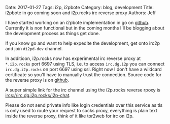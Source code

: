 Date: 2017-01-27
Tags: i2p, i2pbote
Category: blog, development
Title: i2pbote in go coming soon and i2p.rocks irc reverse proxy
Authors: Jeff

I have started working on an i2pbote implementation in go on [github](https://github.com/majestrate/i2pboted). Currently it is non functional but in the coming months I'll be blogging about the development process as things get done.

If you know go and want to help expedite the development, get onto irc2p and join `#i2pd-dev` channel.

In additioon, i2p.rocks now has experimental irc reverse proxy at `*.i2p.rocks` port 6697 using TLS, i.e. to access `irc.dg.i2p` you can connect `irc.dg.i2p.rocks` on port 6697 using ssl. Right now I don't have a wildcard certificate so you'll have to manually trust the connection. Source code for the reverse proxy is on [github](https://github.com/majestrate/tls2socks).

A super simple link for the irc channel using the i2p.rocks reverse rpoxy is [ircs://irc.dg.i2p.rocks/i2p-chat](ircs://irc.dg.i2p.rocks/i2p-chat).

Please do not send private info like login credentials over this service as tls is only used to route your request to socks proxy, everything is plain text inside the reverse proxy, think of it like tor2web for irc on i2p.

